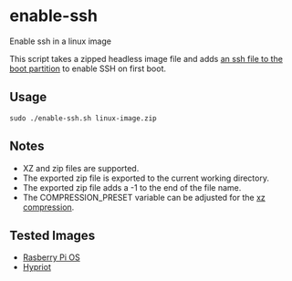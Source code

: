 # enable-ssh
Enable ssh in a linux image

This script takes a zipped headless image file and adds [an ssh file to the boot partition](https://www.raspberrypi.org/documentation/remote-access/ssh/) to enable SSH on first boot.

## Usage
```
sudo ./enable-ssh.sh linux-image.zip
```

## Notes
- XZ and zip files are supported.
- The exported zip file is exported to the current working directory.
- The exported zip file adds a -1 to the end of the file name.
- The COMPRESSION_PRESET variable can be adjusted for the [xz compression](https://linux.die.net/man/1/xz).

## Tested Images
- [Rasberry Pi OS](https://www.raspberrypi.org/downloads/raspberry-pi-os/)
- [Hypriot](https://blog.hypriot.com/downloads/)
